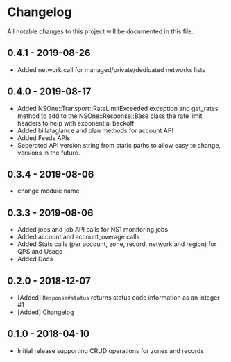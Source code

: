 # Changelog
All notable changes to this project will be documented in this file.

## 0.4.1 - 2019-08-26
 - Added network call for managed/private/dedicated networks lists

## 0.4.0 - 2019-08-17
 - Added NSOne::Transport::RateLimitExceeded exception and get_rates method to add to the NSOne::Response::Base class the rate limit headers to help with exponential backoff
 - Added billataglance and plan methods for account API
 - Added Feeds APIs
 - Seperated API version string from static paths to allow easy to change, versions in the future.

## 0.3.4 - 2019-08-06
- change module name

## 0.3.3 - 2019-08-06
- Added jobs and job API calls for NS1 monitoring jobs
- Added account and account_overage calls
- Added Stats calls (per account, zone, record, network and region) for QPS and Usage
- Added Docs

## 0.2.0 - 2018-12-07
- [Added] `Response#status` returns status code information as an integer - #1
- [Added] Changelog

## 0.1.0 - 2018-04-10
- Initial release supporting CRUD operations for zones and records
